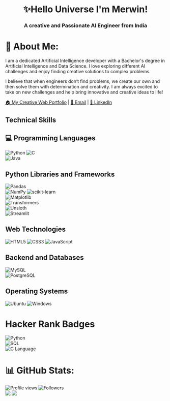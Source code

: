 <h1 align="center">✨Hello Universe I'm Merwin!</h1>
<h3 align="center">A creative and Passionate AI Engineer from India</h3>

# 👤 About Me:
I am a dedicated Artificial Intelligence developer with a Bachelor's degree in Artificial Intelligence and Data Science. I love exploring different AI challenges and enjoy finding creative solutions to complex problems.

I believe that when engineers don’t find problems, we create our own and then solve them with determination and creativity. I am always excited to take on new challenges and help bring innovative and creative ideas to life!

[🏠 My Creative Web Portfolio](https://merwinpintoportfolio.netlify.app/) | [📧 Email](mailto:merwin.pinto.in@gmail.com) | [🔗 LinkedIn](https://www.linkedin.com/in/merwin-pinto-692742224/)

## Technical Skills

## 💻 Programming Languages
![Python](https://img.shields.io/badge/Python-14354C?style=for-the-badge&logo=python&logoColor=white)
![C](https://img.shields.io/badge/C-00599C?style=for-the-badge&logo=c&logoColor=white)  
![Java](https://img.shields.io/badge/Java-ED8B00?style=for-the-badge&logo=java&logoColor=white)  




## Python Libraries and Frameworks
![Pandas](https://img.shields.io/badge/Pandas-%23150458.svg?style=for-the-badge&logo=pandas&logoColor=white)  
![NumPy](https://img.shields.io/badge/NumPy-%23013243.svg?style=for-the-badge&logo=numpy&logoColor=white) 
![scikit-learn](https://img.shields.io/badge/scikit--learn-F7931E.svg?style=for-the-badge&logo=scikit-learn&logoColor=white)  
![Matplotlib](https://img.shields.io/badge/Matplotlib-%2300768F.svg?style=for-the-badge&logo=python&logoColor=white)  
![Transformers](https://img.shields.io/badge/Transformers-%23FFBF00.svg?style=for-the-badge&logo=huggingface&logoColor=black)  
![Unsloth](https://img.shields.io/badge/Unsloth-%23323330.svg?style=for-the-badge&logo=slack&logoColor=white)  
![Streamlit](https://img.shields.io/badge/Streamlit-FF4B4B?style=for-the-badge&logo=streamlit&logoColor=white)


## Web Technologies
![HTML5](https://img.shields.io/badge/html5-%23E34F26.svg?style=for-the-badge&logo=html5&logoColor=white) 
![CSS3](https://img.shields.io/badge/css3-%231572B6.svg?style=for-the-badge&logo=css3&logoColor=white) 
![JavaScript](https://img.shields.io/badge/javascript-%23323330.svg?style=for-the-badge&logo=javascript&logoColor=%23F7DF1E) 

## Backend and Databases
![MySQL](https://img.shields.io/badge/mysql-%2300f.svg?style=for-the-badge&logo=mysql&logoColor=white)  
![PostgreSQL](https://img.shields.io/badge/PostgreSQL-316192?style=for-the-badge&logo=postgresql&logoColor=white)


## Operating Systems
![Ubuntu](https://img.shields.io/badge/Ubuntu-E95420?style=for-the-badge&logo=ubuntu&logoColor=white)
![Windows](https://img.shields.io/badge/Windows-0078D6?style=for-the-badge&logo=windows&logoColor=white)


# Hacker Rank Badges
![Python](https://img.shields.io/badge/Python-⭐⭐⭐-0d1117?style=for-the-badge&logo=python&logoColor=white)  
![SQL](https://img.shields.io/badge/SQL-⭐⭐⭐⭐-161b22?style=for-the-badge&logo=postgresql&logoColor=white)  
![C Language](https://img.shields.io/badge/C-⭐⭐⭐-0d1117?style=for-the-badge&logo=c&logoColor=white)



# 📊 GitHub Stats:
![Profile views](https://komarev.com/ghpvc/?username=merwinpinto&label=Profile%20views&color=0e75b6&style=flat)
![Followers](https://img.shields.io/github/followers/yourusername?label=Followers&style=social)<br>
![](https://github-readme-streak-stats.herokuapp.com/?user=merwinpinto&hide_border=false)
![](https://github-readme-stats.vercel.app/api/top-langs/?username=merwinpinto&hide_border=false&include_all_commits=true&count_private=true&layout=compact)
